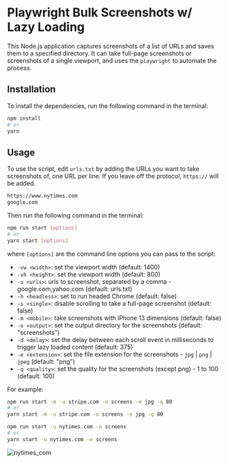 # Playwright Bulk Screenshots w/ Lazy Loading

This Node.js application captures screenshots of a list of URLs and saves them to a specified directory. It can take full-page screenshots or screenshots of a single viewport, and uses the `playwright` to automate the process.

## Installation

To install the dependencies, run the following command in the terminal:

```bash
npm install
# or
yarn
```

## Usage

To use the script, edit `urls.txt` by adding the URLs you want to take screenshots of, one URL per line. If you leave off the protocol, `https://` will be added.

```bash
https://www.nytimes.com
google.com
```

Then run the following command in the terminal:

```bash
npm run start [options]
# or
yarn start [options]
```

where `[options]` are the command line options you can pass to the script:

- `-vw <width>`: set the viewport width (default: 1400)
- `-vh <height>`: set the viewport width (default: 800)
- `-u <urls>`: urls to screenshot, separated by a comma - google.com,yahoo.com (default: urls.txt)
- `-h <headless>`: set to run headed Chrome (default: false)
- `-s <single>`: disable scrolling to take a full-page screenshot (default: false)
- `-m <mobile>`: take screenshots with iPhone 13 dimensions (default: false)
- `-o <output>`: set the output directory for the screenshots (default: "screenshots")
- `-d <delay>`: set the delay between each scroll event in milliseconds to trigger lazy loaded content (default: 375)
- `-e <extension>`: set the file extension for the screenshots - `jpg` | `png` | `jpeg` (default: "png")
- `-q <quality>`: set the quality for the screenshots (except png) - 1 to 100 (default: 100)

For example:

```bash
npm run start -m -u stripe.com -o screens -e jpg -q 80
# or
yarn start -m -u stripe.com -o screens -e jpg -q 80
```

```bash
npm run start -u nytimes.com -o screens
# or
yarn start -u nytimes.com -o screens
```

![nytimes_com](https://user-images.githubusercontent.com/490988/227745739-626f2413-3315-4c06-a1b5-8c2779c8347f.jpg)
